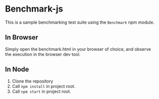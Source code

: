 # Benchmark-js

This is a sample benchmarking test suite using the `Benchmark` npm module.

## In Browser

Simply open the benchmark.html in your browser of choice, and observe the execution in the browser dev tool.

## In Node

1. Clone the repository
1. Call `npm install` in project root.
1. Call `npm start` in project root.
